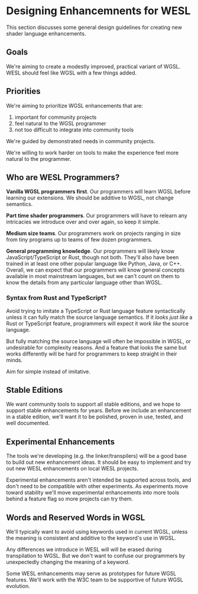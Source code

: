 # Designing Enhancemnents for WESL
This section discusses some general design guidelines for creating new shader language enhancements.

## Goals
We're aiming to create a modestly improved, practical variant of WGSL.
WESL should feel like WGSL with a few things added.

## Priorities
We're aiming to prioritize WGSL enhancements that are:
1) important for community projects
2) feel natural to the WGSL programmer
3) not too difficult to integrate into community tools

We're guided by demonstrated needs in community projects.

We're willing to work harder on tools to make the experience feel more natural
to the programmer.

## Who are WESL Programmers?
**Vanilla WGSL programmers first**.
Our programmers will learn WGSL before learning our extensions.
We should be additive to WGSL, not change semantics.

**Part time shader programmers**. Our programmers will have to relearn any intricacies we introduce over and over again, so keep it simple.

**Medium size teams**. Our programmers work on projects ranging in size from tiny programs
up to teams of few dozen programmers.

**General programming knowledge**.
Our programmers will likely know
JavaScript/TypeScript or Rust,
though not both. They'll also have been trained in at least one
other popular language like Python, Java, or C++.
Overall, we can expect that our programmers will know general
concepts available in most mainstream languages,
but we can't count on them to know the details from any particular language
other than WGSL.

### Syntax from Rust and TypeScript?
Avoid trying to imitate a TypeScript or Rust language feature syntactically
unless it can fully match the source language semantics.
If it *looks just like* a Rust or TypeScript feature, programmers will expect it
*work like* the source language.

But fully matching the source language will often be impossible
in WGSL, or undesirable for complexity reasons.
And a feature that looks the same but works differently will be hard
for programmers to keep straight in their minds.

Aim for simple instead of imitative.

## Stable Editions
We want community tools to support all stable editions, and we hope to support
stable enhancements for years.
Before we include an enhancement in a stable edition,
we'll want it to be
polished, proven in use, tested, and well documented.

## Experimental Enhancements
The tools we're developing (e.g. the linker/transpilers)
will be a good base to build out new enhancement ideas.
It should be easy to implement and try out new WESL enhancements on
local WESL projects.

Experimental enhancements aren't intended be supported across tools,
and don't need to be compatible with other experiments.
As experiments move toward stability
we'll move experimental enhancements into more tools behind a feature flag
so more projects can try them.

## Words and Reserved Words in WGSL
We'll typically want to avoid using keywords used in current WGSL, unless
the meaning is consistent and additive to the keyword's use in WGSL.

Any differences we introduce in WESL will
will be erased during transpilation to WGSL.
But we don't want to confuse our programmers by
unexpectedly changing the meaning of a keyword.

Some WESL enhancements may serve as prototypes for future
WGSL features. We'll work with the W3C team
to be supportive of future WGSL evolution.
